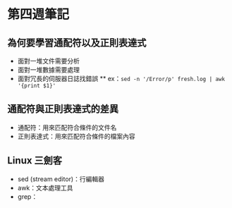 # 第四週筆記
## 為何要學習通配符以及正則表達式
* 面對一堆文件需要分析
* 面對一堆數據需要處理
* 面對冗長的伺服器日誌找錯誤
** ex：`sed -n '/Error/p' fresh.log | awk '{print $1}'`
## 通配符與正則表達式的差異
* 通配符：用來匹配符合條件的文件名
* 正則表達式：用來匹配符合條件的檔案內容
## Linux 三劍客
* sed (stream editor)：行編輯器
* awk：文本處理工具
* grep：